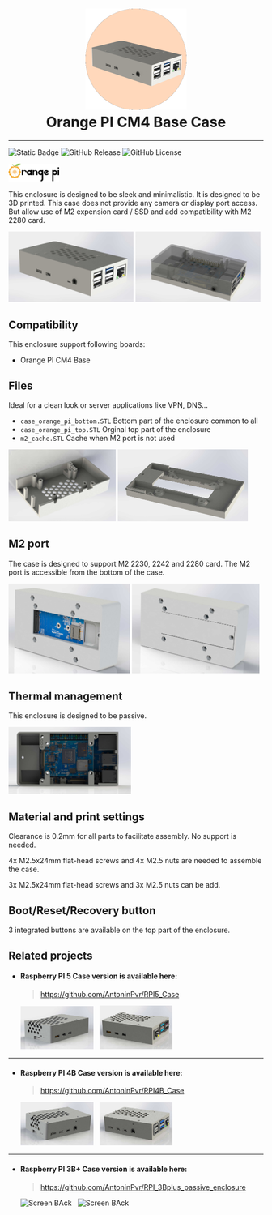 <h1 align="center">
    <img src="https://github.com/AntoninPvr/OrangePI_Base_CM4_Case/blob/main/img/logo.png?raw=true" alt="RPI Case Logo" width="200"></a>
    <br>
    Orange PI CM4 Base Case
</h1>

---
![Static Badge](https://img.shields.io/badge/status-active-green)
![GitHub Release](https://img.shields.io/github/v/release/AntoninPvr/OrangePI_Base_CM4_Case)
![GitHub License](https://img.shields.io/github/license/AntoninPvr/OrangePI_Base_CM4_Case)

<p float="left">
  <img src="https://github.com/AntoninPvr/OrangePI_Base_CM4_Case/blob/main/img/logo_orange_pi.png?raw=true"  width="100"/>
</p>

This enclosure is designed to be sleek and minimalistic. It is designed to be 3D printed. This case does not provide any camera or display port access. But allow use of M2 expension card / SSD and add compatibility with M2 2280 card.

<p float="left">
  <img src="https://github.com/AntoninPvr/OrangePI_Base_CM4_Case/blob/main/img/full.JPG?raw=true"  width="49%"/>
  <img src="https://github.com/AntoninPvr/OrangePI_Base_CM4_Case/blob/main/img/full_transparent.JPG?raw=true"  width="49%"/>
</p>

## Compatibility
This enclosure support following boards:

* Orange PI CM4 Base

## Files

Ideal for a clean look or server applications like VPN, DNS...

* `case_orange_pi_bottom.STL` Bottom part of the enclosure common to all
* `case_orange_pi_top.STL` Orginal top part of the enclosure
* `m2_cache.STL` Cache when M2 port is not used

<p float="left">
  <img src="https://github.com/AntoninPvr/OrangePI_Base_CM4_Case/blob/main/img/top.JPG?raw=true"  width="42%"/>
  <img src="https://github.com/AntoninPvr/OrangePI_Base_CM4_Case/blob/main/img/bottom.JPG?raw=true"  width="51%"/>
</p>


## M2 port

The case is designed to support M2 2230, 2242 and 2280 card. The M2 port is accessible from the bottom of the case.

<p float="left">
  <img src="https://github.com/AntoninPvr/OrangePI_Base_CM4_Case/blob/main/img/m2.JPG?raw=true"  width="47.6%"/>
  <img src="https://github.com/AntoninPvr/OrangePI_Base_CM4_Case/blob/main/img/m2_cover.JPG?raw=true"  width="50%"/>
</p>

## Thermal management
This enclosure is designed to be passive.

<p float="left">
  <img src="https://github.com/AntoninPvr/OrangePI_Base_CM4_Case/blob/main/img/internal.JPG?raw=true"  width="48%"/>
</p>

## Material and print settings
Clearance is 0.2mm for all parts to facilitate assembly. No support is needed.

4x M2.5x24mm flat-head screws and 4x M2.5 nuts are needed to assemble the case.

3x M2.5x24mm flat-head screws and 3x M2.5 nuts can be add.

## Boot/Reset/Recovery button
3 integrated buttons are available on the top part of the enclosure.

## Related projects

* #### Raspberry PI 5 Case version is available here:
    > https://github.com/AntoninPvr/RPI5_Case

    <p align="left">
        <img alt="Screen BAck" src="https://github.com/AntoninPvr/RPI5_Case/blob/main/img/render_sd_hdmi.jpg?raw=true" width="30%">
    &nbsp;
        <img alt="Screen BAck" src="https://github.com/AntoninPvr/RPI5_Case/blob/main/img/render_hdmi_usb.jpg?raw=true" width="30%">
    </p>

---

* #### Raspberry PI 4B Case version is available here:
    > https://github.com/AntoninPvr/RPI4B_Case

    <p align="left">
        <img alt="Screen BAck" src="https://github.com/AntoninPvr/RPI4B_Case/blob/main/img/render_sd_hdmi.jpg?raw=true" width="30%">
    &nbsp;
        <img alt="Screen BAck" src="https://github.com/AntoninPvr/RPI4B_Case/blob/main/img/render_hdmi_usb.jpg?raw=true" width="30%">
    </p>

---

* #### Raspberry PI 3B+ Case version is available here:
    > https://github.com/AntoninPvr/RPI_3Bplus_passive_enclosure

    <p align="left">
        <img alt="Screen BAck" src="https://github.com/AntoninPvr/RPI_3Bplus_passive_enclosure/blob/main/img/render_sd_hdmi.jpg?raw=true" width="30%">
    &nbsp;
        <img alt="Screen BAck" src="https://github.com/AntoninPvr/RPI_3Bplus_passive_enclosure/blob/main/img/render_hdmi_usb.jpg?raw=true" width="30%">
    </p>

